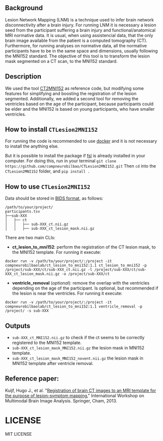 ## Background
Lesion Network Mapping (LNM) is a technique used to infer brain network disconnectivity after a brain injury. For running LNM it is necessary a lesion seed from the participant suffering a brain injury and functional/anatomical MRI normative data. It is usual, when using assistencial data, that the only brain image available from the patient is a computed tomography (CT). Furthermore, for running analyses on normative data, all the normative participants have to be in the same space and dimensions, usually following the MNI152 standard. The objective of this tool is to transform the lesion mask segmented on a CT scan, to the MNI152 standard.

## Description

We used the tool [CT2MNI152](https://github.com/pykao/CT2MNI152) as reference code, but modifying some features for simplifying and boosting the registration of the lesion segmented. Additionally, we added a second tool for removing the ventricles based on the age of the participant, because participants could be elder and the MNI152 is based on young participants, who have smaller ventricles.

## How to install `CTLesion2MNI152`

For running the code is recommended to use [docker](https://www.docker.com/) and it is not necessary to install the anything else. 

But it is possible to install the package if [fsl](https://fsl.fmrib.ox.ac.uk/fsl/docs/#/) is already installed in your computer. For doing this, run in your terminal `git clone https://github.com/compneurobilbao/CTLesion2MNI152.git` Then `cd` into the `CTLesion2MNI152` folder, and `pip install .`

## How to use `CTLesion2MNI152`

Data should be stored in [BIDS format](https://bids.neuroimaging.io/), as follows:

```
/path/to/your/project/
participants.tsv
├──sub-XXX
│   ├── ct
│   │   ├── sub-XXX_ct.nii.gz
│   │   ├── sub-XXX_ct_lesion_mask.nii.gz
```

There are two main CLIs:

* **ct_lesion_to_mni152**: perform the registration of the CT lesion mask, to the MNI152 template. For running it execute:
```
docker run -v /path/to/your/project/:/project -it compneurobilbaolab/ct_lesion_to_mni152:1.1 ct_lesion_to_mni152 -p /project/sub-XXX/ct/sub-XXX_ct.nii.gz -l /project/sub-XXX/ct/sub-XXX_ct_lesion_mask.nii.gz -o /project/sub-XXX/ct

```

* **ventricle_removal** (*optional*): remove the overlap with the ventricles depending on the age of the participant. Is optional, but recommended if the lesion is near the ventricles. For running it execute:

```
docker run -v /path/to/your/project/:/project -it compneurobilbaolab/ct_lesion_to_mni152:1.1 ventricle_removal -p /project/ -s sub-XXX
```

## Outputs

* `sub-XXX_ct_MNI152.nii.gz` to check if the ct seems to be correctly registered to the MNI152 template.
* `sub-XXX_ct_lesion_mask_MNI152.nii.gz` the lesion mask in MNI152 template.
* `sub-XXX_ct_lesion_mask_MNI152_novent.nii.gz` the lesion mask in MNI152 template after ventricle removal.

## Reference paper: 

Kuijf, Hugo J., et al. "[Registration of brain CT images to an MRI template for the purpose of lesion-symptom mapping.](https://link.springer.com/content/pdf/10.1007%2F978-3-319-02126-3_12.pdf)" International Workshop on Multimodal Brain Image Analysis. Springer, Cham, 2013.


# LICENSE

MIT LICENSE


